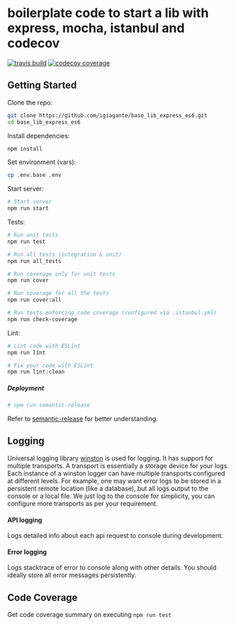 # boilerplate code to start a lib with express, mocha, istanbul and codecov

[![travis build](https://img.shields.io/travis/igiagante/base_lib_express_es6.svg)](https://travis-ci.org/igiagante/base_lib_express_es6)
[![codecov coverage](https://img.shields.io/codecov/c/github/igiagante/base_lib_express_es6.svg)](https://codecov.io/gh/igiagante/base_lib_express_es6)


## Getting Started

Clone the repo:
```sh
git clone https://github.com/igiagante/base_lib_express_es6.git
cd base_lib_express_es6
```

Install dependencies:
```sh
npm install
```

Set environment (vars):
```sh
cp .env.base .env
```

Start server:
```sh
# Start server
npm run start
```

Tests:
```sh
# Run unit tests 
npm run test

# Run all tests (integration & unit)
npm run all_tests

# Run coverage only for unit tests
npm run cover

# Run coverage for all the tests
npm run cover:all

# Run tests enforcing code coverage (configured via .istanbul.yml)
npm run check-coverage
```

Lint:
```sh
# Lint code with ESLint
npm run lint

# Fix your code with ESLint
npm run lint:clean
```

##### Deployment

```sh
# npm run semantic-release
```

Refer to [semantic-release](https://github.com/semantic-release/semantic-release) for better understanding.

## Logging

Universal logging library [winston](https://www.npmjs.com/package/winston) is used for logging. It has support for multiple transports.  A transport is essentially a storage device for your logs. Each instance of a winston logger can have multiple transports configured at different levels. For example, one may want error logs to be stored in a persistent remote location (like a database), but all logs output to the console or a local file. We just log to the console for simplicity, you can configure more transports as per your requirement.

#### API logging
Logs detailed info about each api request to console during development.

#### Error logging
Logs stacktrace of error to console along with other details. You should ideally store all error messages persistently.

## Code Coverage
Get code coverage summary on executing `npm run test`
